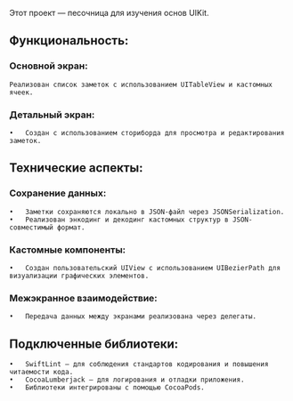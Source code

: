 Этот проект — песочница для изучения основ UIKit.

## Функциональность:
### Основной экран:
	Реализован список заметок с использованием UITableView и кастомных ячеек.

### Детальный экран:
	•	Создан с использованием сториборда для просмотра и редактирования заметок.

## Технические аспекты:
### Сохранение данных:
	•	Заметки сохраняются локально в JSON-файл через JSONSerialization.
	•	Реализован энкодинг и декодинг кастомных структур в JSON-совместимый формат.

### Кастомные компоненты:
	•	Создан пользовательский UIView с использованием UIBezierPath для визуализации графических элементов.

### Межэкранное взаимодействие:
	•	Передача данных между экранами реализована через делегаты.

## Подключенные библиотеки:
	•	SwiftLint — для соблюдения стандартов кодирования и повышения читаемости кода.
	•	CocoaLumberjack — для логирования и отладки приложения.
	•	Библиотеки интегрированы с помощью CocoaPods.
